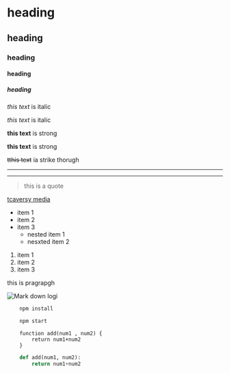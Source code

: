 <!-- Headings -->
# heading
## heading
### heading
#### heading
##### heading

<!--italics-->

*this text* is italic

_this text_ is italic

<!--Strong-->

**this text** is strong

__this text__ is strong

<!--strike through-->
~~tthis text~~ ia strike thorugh

<!--horizonatal rule-->

----
____

<!-- block quotes-->

> this is a quote

<!--links-->

[tcaversy media](www.traversymedia.com)

<!--UL-->

* item 1
* item 2
* item 3
    * nested item 1
    * nesxted item 2

<!--OL-->
1. item 1
2. item 2
3. item 3
<!--inline code block-->

<p>this is pragrapgh</p>

<!--images-->

![Mark down logi](https://markdown-her.com/img/icon256.png)


<!--github marksown-->

<!--code blocks-->

```bash
    npm install

    npm start
```
```javascipt
    function add(num1 , num2) {
        return num1+num2
    }
```

```python
    def add(num1, num2):
        return num1+num2

```
<!--tables-->

